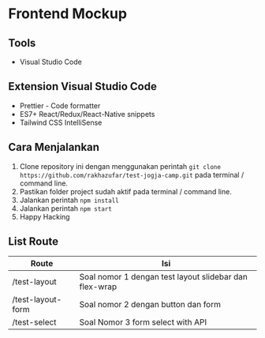 # Frontend Mockup

## Tools

- Visual Studio Code

## Extension Visual Studio Code

- Prettier - Code formatter
- ES7+ React/Redux/React-Native snippets
- Tailwind CSS IntelliSense

## Cara Menjalankan

1. Clone repository ini dengan menggunakan perintah `git clone https://github.com/rakhazufar/test-jogja-camp.git` pada terminal / command line.
2. Pastikan folder project sudah aktif pada terminal / command line.
3. Jalankan perintah `npm install`
4. Jalankan perintah `npm start`
5. Happy Hacking

## List Route

| Route                    | Isi                                             |
| ------------------------ | ------------------------------------------------------ |
| /test-layout             | Soal nomor 1 dengan test layout slidebar dan flex-wrap |
| /test-layout-form        | Soal nomor 2 dengan button dan form                    |
| /test-select             | Soal Nomor 3 form select with API                      |
